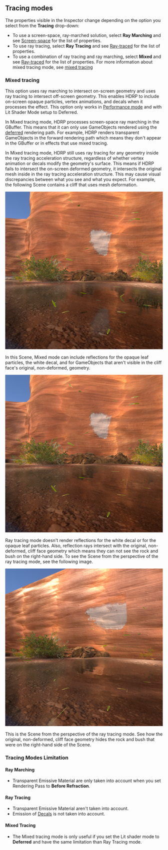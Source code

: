 ## Tracing modes

The properties visible in the Inspector change depending on the option you select from the **Tracing** drop-down:

- To use a screen-space, ray-marched solution, select **Ray Marching** and see [Screen-space](#screen-space) for the list of properties.
- To use ray tracing, select **Ray Tracing** and see [Ray-traced](#ray-traced) for the list of properties.
- To use a combination of ray tracing and ray marching, select **Mixed** and see [Ray-traced](#ray-traced) for the list of properties. For more information about mixed tracing mode, see [mixed tracing](#mixed-tracing)

### Mixed tracing

This option uses ray marching to intersect on-screen geometry and uses ray tracing to intersect off-screen geometry. This enables HDRP to include on-screen opaque particles, vertex animations, and decals when it processes the effect. This option only works in [Performance mode](../Ray-Tracing-Getting-Started.md#ray-tracing-mode) and with Lit Shader Mode setup to Deferred.

In Mixed tracing mode, HDRP processes screen-space ray marching in the GBuffer. This means that it can only use GameObjects rendered using the [deferred](../Forward-And-Deferred-Rendering.md) rendering path. For example, HDRP renders transparent GameObjects in the forward rendering path which means they don't appear in the GBuffer or in effects that use mixed tracing.

In Mixed tracing mode, HDRP still uses ray tracing for any geometry inside the ray tracing acceleration structure, regardless of whether vertex animation or decals modify the geometry's surface. This means if HDRP fails to intersect the on-screen deformed geometry, it intersects the original mesh inside in the ray tracing acceleration structure. This may cause visual discrepancies between what you see and what you expect. For example, the following Scene contains a cliff that uses mesh deformation.

![](../Images/mixed-tracing-mixed.png)

In this Scene, Mixed mode can include reflections for the opaque leaf particles, the white decal, and for GameObjects that aren't visible in the cliff face's original, non-deformed, geometry.

![](../Images/mixed-tracing-ray-traced.png)

Ray tracing mode doesn't render reflections for the white decal or for the opaque leaf particles. Also, reflection rays intersect with the original, non-deformed, cliff face geometry which means they can not see the rock and bush on the right-hand side. To see the Scene from the perspective of the ray tracing mode, see the following image.

![](../Images/mixed-tracing-ray-traced-no-deform.png)

This is the Scene from the perspective of the ray tracing mode. See how the original, non-deformed, cliff face geometry hides the rock and bush that were on the right-hand side of the Scene.

### Tracing Modes Limitation

#### Ray Marching

* Transparent Emissive Material are only taken into account when you set Rendering Pass to **Before Refraction**.

#### Ray Tracing

* Transparent Emissive Material aren't taken into account.
* Emission of [Decals](../Decal.md) is not taken into account.

#### Mixed Tracing

* The Mixed tracing mode is only useful if you set the Lit shader mode to **Deferred** and have the same limitation than Ray Tracing mode.
